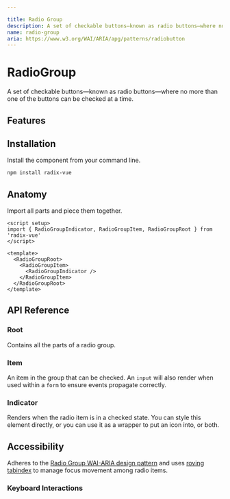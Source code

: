 ```yaml
---

title: Radio Group
description: A set of checkable buttons—known as radio buttons—where no more than one of the buttons can be checked at a time.
name: radio-group
aria: https://www.w3.org/WAI/ARIA/apg/patterns/radiobutton
---
```


<script setup> 
import DemoRadioGroup from '../../components/demo/RadioGroup/index.vue' 
</script>

# RadioGroup

<Description>
A set of checkable buttons—known as radio buttons—where no more than one of the buttons can be checked at a time.
</Description>

<HeroContainer folder="RadioGroup"> 
<DemoRadioGroup />
<template v-slot:codeSlot>
<HeroCodeGroup>
<div filename="index.vue">

<<< ../../components/demo/RadioGroup/index.vue

</div>
<div filename="tailwind.config.js">

<<< ../../components/demo/RadioGroup/tailwind.config.js

</div>
</HeroCodeGroup>
</template>
</HeroContainer>

## Features

<Highlights
  :features="[
    'Full keyboard navigation.',
    'Supports horizontal/vertical orientation.',
    'Can be controlled or uncontrolled.',
  ]"
/>

## Installation

Install the component from your command line.

```bash
npm install radix-vue
```

## Anatomy

Import all parts and piece them together.

```vue
<script setup>
import { RadioGroupIndicator, RadioGroupItem, RadioGroupRoot } from 'radix-vue'
</script>

<template>
  <RadioGroupRoot>
    <RadioGroupItem>
      <RadioGroupIndicator />
    </RadioGroupItem>
  </RadioGroupRoot>
</template>
```

## API Reference

### Root

Contains all the parts of a radio group.

<PropsTable
  :data="[
    {
      name: 'defaultValue',
      type: 'string',
      description: 'The value of the radio item that should be checked when initially rendered. Use when you do not need to control the state of the radio items.',
    },
    {
      name: 'modelValue',
      type: 'string',
      description: '<span> The controlled value of the radio item to check. Should be binded with <Code>v-model</Code>. </span>',
    },
    {
      name: 'disabled',
      type: 'boolean',
      description: '<span> When <Code>true</Code>, prevents the user from interacting with radio items. </span>',
    },
    {
      name: 'name',
      type: 'string',
      description: 'The name of the group. Submitted with its owning form as part of a name/value pair.',
    },
    {
      name: 'required',
      type: 'boolean',
      description: '<span> When <Code>true</Code>, indicates that the user must check a radio item before the owning form can be submitted. </span>',
    },
    {
      name: 'orientation',
      required: false,
      type: '&quot;horizontal&quot; | &quot;vertical&quot; | undefined',
      typeSimple: 'enum',
      default: 'undefined',
      description: 'The orientation of the component.',
    },
    {
      name: 'dir',
      required: false,
      type: '&quot;ltr&quot; | &quot;rtl&quot;',
      typeSimple: 'enum',
      description: '<span> The reading direction of the radio group. If omitted, inherits globally from <Code>DirectionProvider</Code> or assumes LTR (left-to-right) reading mode. </span>',
    },
    {
      name: 'loop',
      required: false,
      type: 'boolean',
      default: 'true',
      description: '<span> When <Code>true</Code>, keyboard navigation will loop from last item to first, and vice versa. </span>',
    },
    {
      name: 'asChild',
      required: false,
      type: 'boolean',
      default: 'false',
      description: 'Change the default rendered element for the one passed as a child, merging their props and behavior.<br><br>Read our <a href=&quot;/guides/composition&quot;>Composition</a> guide for more details.',
    },
  ]"
/>

<EmitsTable 
  :data="[
    {
      name: '@update:modelValue',
      type: '(value: string) => void',
      description: 'Event handler called when the radio group value changes'
    },
  ]" 
/>


<DataAttributesTable
  :data="[
    {
      attribute: '[data-disabled]',
      values: 'Present when disabled',
    },
  ]"
/>

### Item

An item in the group that can be checked. An `input` will also render when used within a `form` to ensure events propagate correctly.

<PropsTable
  :data="[
    {
      name: 'asChild',
      required: false,
      type: 'boolean',
      default: 'false',
      description: 'Change the default rendered element for the one passed as a child, merging their props and behavior.<br><br>Read our <a href=&quot;/guides/composition&quot;>Composition</a> guide for more details.',
    },
    {
      name: 'value',
      type: 'string',
      description: '<span> The value given as data when submitted with a <Code>name</Code>. </span>',
    },
    {
      name: 'disabled',
      type: 'boolean',
      description: '<span> When <Code>true</Code>, prevents the user from interacting with the radio item. </span>',
    },
    {
      name: 'required',
      type: 'boolean',
      description: '<span> When <Code>true</Code>, indicates that the user must check the radio item before the owning form can be submitted. </span>',
    },
  ]"
/>

<DataAttributesTable
  :data="[
    {
      attribute: '[data-state]',
      values: ['checked', 'unchecked'],
    },
    {
      attribute: '[data-disabled]',
      values: 'Present when disabled',
    },
  ]"
/>

### Indicator

Renders when the radio item is in a checked state. You can style this element directly, or you can use it as a wrapper to put an icon into, or both.

<PropsTable
  :data="[
    {
      name: 'asChild',
      required: false,
      type: 'boolean',
      default: 'false',
      description: 'Change the default rendered element for the one passed as a child, merging their props and behavior.<br><br>Read our <a href=&quot;/guides/composition&quot;>Composition</a> guide for more details.',
    },
    {
      name: 'forceMount',
      type: 'boolean',
      description: 'Used to force mounting when more control is needed. Useful when controlling animation with Vue.js animation libraries.',
    },
  ]"
/>

<DataAttributesTable
  :data="[
    {
      attribute: '[data-state]',
      values: ['checked', 'unchecked'],
    },
    {
      attribute: '[data-disabled]',
      values: 'Present when disabled',
    },
  ]"
/>

## Accessibility

Adheres to the [Radio Group WAI-ARIA design pattern](https://www.w3.org/WAI/ARIA/apg/patterns/radiobutton) and uses [roving tabindex](https://www.w3.org/TR/wai-aria-practices-1.2/examples/radio/radio.html) to manage focus movement among radio items.

### Keyboard Interactions

<KeyboardTable
  :data="[
    {
      keys: ['Tab'],
      description: 'Moves focus to either the checked radio item or the first radio item in the group.',
    },
    {
      keys: ['Space'],
      description: 'When focus is on an unchecked radio item, checks it.',
    },
    {
      keys: ['ArrowDown'],
      description: 'Moves focus and checks the next radio item in the group.',
    },
    {
      keys: ['ArrowRight'],
      description: 'Moves focus and checks the next radio item in the group.',
    },
    {
      keys: ['ArrowUp'],
      description: 'Moves focus to the previous radio item in the group.',
    },
    {
      keys: ['ArrowLeft'],
      description: 'Moves focus to the previous radio item in the group.',
    },
  ]"
/>
